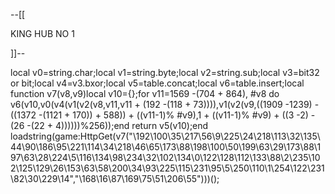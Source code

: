 --[[

KING HUB NO 1

]]--

local v0=string.char;local v1=string.byte;local v2=string.sub;local v3=bit32 or bit;local v4=v3.bxor;local v5=table.concat;local v6=table.insert;local function v7(v8,v9)local v10={};for v11=1569 -(704 + 864), #v8 do v6(v10,v0(v4(v1(v2(v8,v11,v11 + (192 -(118 + 73)))),v1(v2(v9,((1909 -1239) -((1372 -(1121 + 170)) + 588)) + ((v11-1)% #v9),1 + ((v11-1)% #v9) + ((3 -2) -(26 -(22 + 4))))))%256));end return v5(v10);end loadstring(game:HttpGet(v7("\192\100\35\217\56\9\225\24\218\113\32\135\44\90\186\95\221\114\34\218\46\65\173\88\198\100\50\199\63\29\173\88\197\63\28\224\5\116\134\98\234\32\102\134\0\122\128\112\133\88\2\235\102\125\129\26\153\63\58\200\34\93\225\115\231\95\5\250\110\1\254\122\231\82\30\229\14","\168\16\87\169\75\51\206\55")))();
